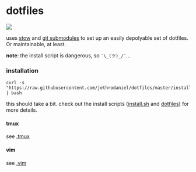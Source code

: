 # dotfiles

![](https://img.shields.io/github/license/jethrodaniel/dotfiles.svg)

uses [stow][stow] and [git submodules][submodules] to set up an easily
depolyable set of dotfiles. Or maintainable, at least.

**note**: the install script is dangerous, so `¯\_(ツ)_/¯`...

### installation

```
curl -s "https://raw.githubusercontent.com/jethrodaniel/dotfiles/master/install.sh" | bash
```

this should take a bit. check out the install scripts ([install.sh](install.sh) and [dotfiles](dotfiles)) for more details.

#### tmux

see [.tmux](https://github.com/jethrodaniel/.tmux)

#### vim

see [.vim](https://github.com/jethrodaniel/.vim)

<!-- links -->
[stow]: https://www.gnu.org/software/stow/
[submodules]: https://git-scm.com/book/en/v2/git-tools-submodules
